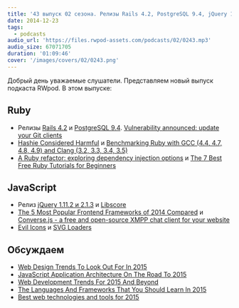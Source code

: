 ```yaml
---
title: '43 выпуск 02 сезона. Релизы Rails 4.2, PostgreSQL 9.4, jQuery 1.11.2 и 2.1.3, Evil Icons, Converse.js и прочее'
date: 2014-12-23
tags:
  - podcasts
audio_url: 'https://files.rwpod-assets.com/podcasts/02/0243.mp3'
audio_size: 67071705
duration: '01:09:46'
cover: '/images/covers/02/0243.png'
---
```


Добрый день уважаемые слушатели. Представляем новый выпуск подкаста RWpod. В этом выпуске:

## Ruby

- Релизы [Rails 4.2](http://weblog.rubyonrails.org/2014/12/19/Rails-4-2-final/) и [PostgreSQL 9.4](http://www.postgresql.org/about/news/1557/). [Vulnerability announced: update your Git clients](https://github.com/blog/1938-git-client-vulnerability-announced)
- [Hashie Considered Harmful](http://www.schneems.com/2014/12/15/hashie-considered-harmful.html) и [Benchmarking Ruby with GCC (4.4, 4.7, 4.8, 4.9) and Clang (3.2, 3.3, 3.4, 3.5)](https://p8952.info/ruby/2014/12/12/benchmarking-ruby-with-gcc-and-clang.html)
- [A Ruby refactor: exploring dependency injection options](http://brandonhilkert.com/blog/a-ruby-refactor-exploring-dependency-injection-options/) и [The 7 Best Free Ruby Tutorials for Beginners](http://www.slothygeek.com/the-7-best-free-ruby-tutorials-for-beginners/)

## JavaScript

- Релиз [jQuery 1.11.2 и 2.1.3](http://blog.jquery.com/2014/12/18/jquery-1-11-2-and-2-1-3-released-safari-fail-safe-edition/) и [Libscore](http://libscore.com/)
- [The 5 Most Popular Frontend Frameworks of 2014 Compared](http://www.sitepoint.com/5-most-popular-frontend-frameworks-compared/) и [Converse.js - a free and open-source XMPP chat client for your website](https://conversejs.org/)
- [Evil Icons](http://evil-icons.io/) и [SVG Loaders](http://samherbert.net/svg-loaders/)

## Обсуждаем

- [Web Design Trends To Look Out For In 2015](http://www.elegantthemes.com/blog/resources/web-design-trends-to-look-out-for-in-2015)
- [JavaScript Application Architecture On The Road To 2015](https://medium.com/@addyosmani/javascript-application-architecture-on-the-road-to-2015-d8125811101b)
- [Web Development Trends For 2015 And Beyond](https://medium.com/@shijuvar/web-development-trends-for-2015-and-beyond-c2d3c1ef5718)
- [The Languages And Frameworks That You Should Learn In 2015](http://tutorialzine.com/2014/12/the-languages-and-frameworks-that-you-should-learn-in-2015/)
- [Best web technologies and tools for 2015](http://www.htmlxprs.com/post/21/best-web-technologies-and-tools-for-2015)
